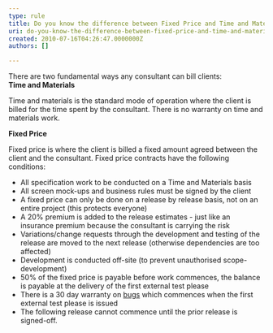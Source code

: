 ```yaml
---
type: rule
title: Do you know the difference between Fixed Price and Time and Materials work?
uri: do-you-know-the-difference-between-fixed-price-and-time-and-materials-work
created: 2010-07-16T04:26:47.0000000Z
authors: []

---
```


 There are two fundamental ways any consultant can bill clients:<br> 
**Time and Materials**

Time and materials is the standard mode of operation where the client is billed for the time spent by the consultant. There is no warranty on time and materials work.

**Fixed Price**

Fixed price is where the client is billed a fixed amount agreed between the client and the consultant. Fixed price contracts have the following conditions:

- All specification work to be conducted on a Time and Materials basis
- All screen mock-ups and business rules must be signed by the client
- A fixed price can only be done on a release by release basis, not on an entire project (this protects everyone)
- A 20% premium is added to the release estimates - just like an insurance premium because the consultant is carrying the risk
- Variations/change requests through the development and testing of the release are moved to the next release (otherwise dependencies are too affected)
- Development is conducted off-site (to prevent unauthorised scope-development)
- 50% of the fixed price is payable before work commences, the balance is payable at the delivery of the first external test please
- There is a 30 day warranty on [bugs](/Standards/Management/RulesToSuccessfulProjects/Pages/BugDefinition.aspx) which commences when the first external test please is issued
- The following release cannot commence until the prior release is signed-off.


